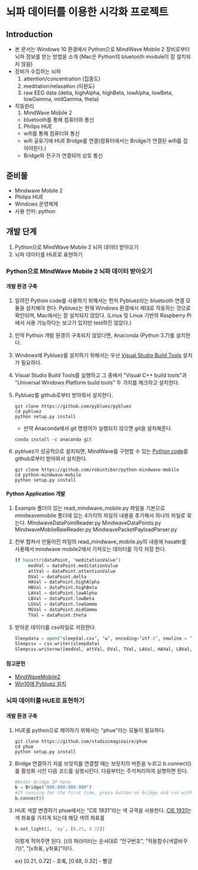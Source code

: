 # 뇌파 데이터를 이용한 시각화 프로젝트

## Introduction
- 본 문서는 Windows 10 환경에서 Python으로 MindWave Mobile 2 장비로부터 뇌파 정보를 받는 방법을 소개 (Mac은 Python의 bluetooth module이 잘 설치되지 않음)
- 장비가 수집하는 뇌파
    1. attention/concentration (집중도)
    1. meditation/relaxation (이완도)
    1. raw EEG data (delta, highAlpha, highBeta, lowAlpha, lowBeta, lowGamma, midGamma, theta)
- 작동원리
    1. MindWave Mobile 2
    - bluetooth를 통해 컴퓨터와 통신
    1. Philips HUE
    - wifi를 통해 컴퓨터와 통신
    - wifi 공유기에 HUE Bridge를 연결(컴퓨터에서는 Bridge가 연결된 wifi를 잡아야한다.)
    - Bridge와 전구가 연결되어 상호 통신

## 준비물
- Mindwave Mobile 2
- Philips HUE
- Windows 운영체제
- 사용 언어: python

## 개발 단계
1. Python으로 MindWave Mobile 2 뇌파 데이터 받아오기
2. 뇌파 데이터를 HUE로 표현하기

### Python으로 MindWave Mobile 2 뇌파 데이터 받아오기
#### 개발 환경 구축
1. 알려진 Python code를 사용하기 위해서는 먼저 Pybluez라는 bluetooth 연결 모듈을 설치해야 한다. Pybluez는 현재 Windows 환경에서 제대로 작동하는 것으로 확인되며, Mac에서는 잘 설치되지 않았다. (Linux 및 Linux 기반의 Raspberry Pi에서 사용 가능하다는 보고가 있지만 test하진 않았다.)

1. 만약 Python 개발 환경이 구축되지 않았다면, Anaconda (Python 3.7)를 설치한다.

1. Windows에 Pybluez를 설치하기 위해서는 우선 [Visual Studio Build Tools](https://www.visualstudio.com/pl/thank-you-downloading-visual-studio/?sku=BuildTools&rel=15) 설치가 필요하다.

1. Visual Studio Build Tools를 실행하고 그 중에서 "Visual C++ build tools"과 "Universal Windows Platform build tools" 두 가지를 체크하고 설치한다.

1. Pybluez를 github로부터 받아와서 설치한다.
    ```
    git clone https://github.com/pybluez/pybluez
    cd pybluez
    python setup.py install
    ```

    - 만약 Anaconda에서 git 명령어가 실행되지 않으면 git을 설치해준다.
    ```
    conda install -c anaconda git
    ```

1. pybluez가 성공적으로 설치되면, MindWave를 구현할 수 있는 [Python code](https://github.com/robintibor/python-mindwave-mobile)를 github로부터 받아와서 설치한다.
    ```
    git clone https://github.com/robintibor/python-mindwave-mobile
    cd python-mindwave-mobile
    python setup.py install
    ```

#### Python Application 개발
1.  Example 폴더이 있는 read_mindwave_mobile.py 파일을 기본으로 mindwavemobile 폴더에 있는 4가지의 파일의 내용을 추가해서 하나의 파일로 묶는다.
MIndwaveDataPointReader.py
MindwaveDataPoints.py
MindwaveMobileRawReader.py
MindwavePacketPayloadParser.py
 
1. 전부 합쳐서 만들어진 파일의 read_mindwave_mobile.py의 내용에 hasattr를 사용해서 mindwave mobile2에서 가져오는 데이터를 각각 저장 한다.
    ```python
    If hasattr(dataPoint, ‘meditationValue’)
         medVal = dataPoint.meditationValue
         attVal = dataPoint.attentionValue
         DVal = dataPoint.delta
         HAVal = dataPoint.highAlpha 
         HBVal = dataPoint.highBeta
         LAVal = dataPoint.lowAlpha                         	
         LBVal = dataPoint.lowBeta
         LGVal = dataPoint.lowGamma
         MGVal = dataPoint.midGamma
         TVal = dataPoint.theta
    ```

1. 받아온 데이터를 csv파일로 저장한다.
    ```python
    Sleepdata = open(‘sleepVal.csv’, ‘w’, encoding=’utf-8’, newline = ‘ ’)
    Sleepcsv = csv.writer(sleepdata)
    Sleepcsv.writerow([medVal, attVal, DVal, TVal, LAVal, HAVal, LBVal, HBVal, LGVal, MGVal])
    ```

#### 참고문헌
- [MindWaveMobile2](http://download.neurosky.com/public/Products/MindWave%20Mobile%202/MindWave%20Mobile%202%20User%20Guide%20.pdf)
- [Win10에 Pybluez 설치](https://github.com/pybluez/pybluez/issues/180#issuecomment-448102727)


### 뇌파 데이터를 HUE로 표현하기
#### 개발 환경 구축
1. HUE를 python으로 제어하기 위해서는 "phue"라는 모듈이 필요하다.
    ```
    git clone https://github.com/studioimaginaire/phue
    cd phue
    python setup.py install
    ```

1. Bridge 연결하기
    처음 브릿지를 연결할 때는 브릿지의 버튼을 누르고 b.connect() 를 활성화 시킨 다음 코드를 실행시킨다.
    다음부터는 주석처리하여 실행하면 된다.
    ```python
    #Enter bridge IP here.
    b = Bridge("000.000.000.000") 
    #If running for the first time, press button on bridge and run with b.connect() uncommented
    b.connect()
    ```

1. HUE 색깔 변경하기
    phue에서는 “CIE 1931”라는 색 규격을 사용한다.
    [CIE 1931](https://en.wikipedia.org/wiki/CIE_1931_color_space)는 색 좌표를 가지게 되는데 해당 색의 좌표를 
    ```python
    b.set_light(1, 'xy', [0.21, 0.72])
    ```
    이렇게 적어주면 된다.
    ()의 파라미터는 순서대로 “전구번호”, “적용함수(색깔바꾸기)”, “[x좌표, y좌표]”이다.

    ex) [0.21, 0.72] - 초록, [0.68, 0.32] - 빨강



